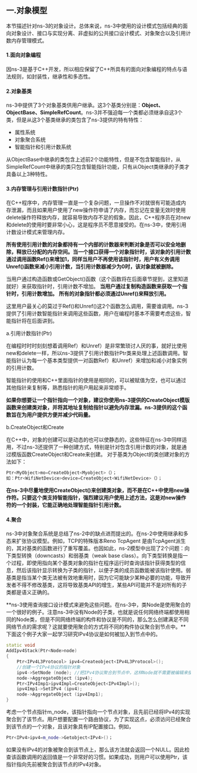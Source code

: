 ## 一.对象模型

本节描述针对ns-3的对象设计。总体来说，ns-3中使用的设计模式包括经典的面向对象设计、接口与实现分离、非虚拟的公共接口设计模式、对象聚合以及引用计数内存管理模式。

#### 1.面向对象编程

​	因ns-3是基于C++开发，所以相应保留了C++所具有的面向对象编程的特点与语法规则，如封装性，继承性和多态性。

#### 2.对象基类

​	ns-3中提供了3个对象基类供用户继承。这3个基类分别是：**Object、ObjectBase、SimpleRefCount**。ns-3并不强迫每一个类都必须继承自这3个类，但是从这3个基类继承的类包含了ns-3提供的特有特性：

- 属性系统
- 对象聚合系统
- 智能指针和引用计数系统

从ObjectBase中继承的类包含上述前2个功能特性，但是不包含智能指针，从SimpleRefCount中继承的类只包含智能指针功能，只有从Object类继承的子类才具备以上3种特性。

#### 3.内存管理与引用计数指针(Ptr)

​	在C++程序中，内存管理一直是一个复杂问题，一旦操作不对就很有可能造成内存泄漏，而且如果用户使用了new操作符申请了内存，而忘记在变量无效时使用delete操作符释放内存，就容易导致内存不足的假象。因此，C++程序员在对new和delete的使用时要非常小心，这是程序员不愿意接受的。在ns-3中，使用引用计数设计模式来管理内存。

​	**所有使用引用计数的对象都持有一个内部的计数器来判断对象是否可以安全地删除，释放已分配的内存空间。当一个接口获得一个对象指针时，该对象的引用计数通过调用函数Ref()来增加1，同样当用户不再使用该指针时，用户有义务调用Unref()函数来减小引用计数，当引用计数器减少为0时，该对象就被删除。**

​	当用户通过构造函数或GetObject()函数（这个函数将在后面章节提到，这里知道就好）来获取指针时，引用计数不增加。
**当用户通过复制构造函数来获取一个指针时，引用计数增加。**
**所有的对象指针都必须通过Unref()来释放引用。**

这里用户最关心的莫过于Ref()和Unref()这2个函数怎么调用，需要谁调用。ns-3提供了引用计数智能指针来调用这些函数，用户在编程时基本不需要考虑这些，智能指针将在后面讲到。

a.引用计数指针(Ptr)

​	在编程时时时刻刻想着调用Ref）和Unref）是非常繁琐讨人厌的事，就好比使用new和delete一样，所以ns-3提供了引用计数指针Ptr类来处理上述函数调用。智能指针认为每一个基本类型提供一对函数Ref）和Unref）来增加和减小对象实例的引用计数。

​	智能指针的使用和C++里面指针的使用是相同的，可以被赋值为空，也可以通过其他指针来复制等，熟悉指针的用户用起来非常顺手。

​	**如果你想要让一个指针指向一个对象，建议你使用ns-3提供的CreateObject模版函数来创建类对象，并将其地址复制给指针以避免内存泄漏。ns-3提供的这个函数旨在为用户提供方便并减少代码量。**

b.CreateObject和Create

在C++中，对象的创建可以是动态的也可以使静态的，这些特征在ns-3中同样适用，不过ns-3还提供了一种创建方式，特别是针对包含引用计数的对象，就是通过模版函数CreateObject和Create来创建。
对于基类为Object的类创建对象的方法如下：

```c++
Ptr<MyObject>mo=CreateObject<Myobject>（）；
如：Ptr<WifiNetDevice>device=CreateObject<WifiNetDevice>（）；
```

**在ns-3中尽量地使用CreateObject()来创建类对象，而不是在C++中使用new操作符。只要这个类支持智能指针，强烈建议用户使用上述方法，这是对new操作符的一个封装，它能正确地处理智能指针引用计数。**



#### 4.聚合

​	ns-3中对象聚合系统是总结了ns-2中的缺点进而提出的。在ns-2中使用继承和多态来扩张协议模型。例如，TCP的特殊版本Reno TcpAgent 是由TcpAgent派生的，其对基类的函数进行了重写覆盖。也因如此，ns-2模型中出现了2个问题：向下类型转换（downcasts）和弱基类（weak base class）。向下类型转换是指一个过程，即使用指向某个基类对象的指针在程序运行时查询该指针获得类型的信息，然后该指针显示转换为子类的指针，以便子类的成员函数能被该指针使用。弱基类是指当某个类无法被有效地重用时，因为它可能缺少某种必要的功能，导致开发者不得不修改基类，这将导致基类API的增生，某些API可能并不是对所有的子类都是语义正确的。

​	**ns-3使用查询接口设计模式来避免这些问题。在ns-3中，类Node是使用聚合的一个很好的例子。注意ns-3中没有Node的子类，也就是说任何网络终端都使用相同的Node类，但是不同网络终端的构件和协议是不同的，那么怎么创建满足不同网络节点的需求呢？这就要使用聚合的方式将不同的构件协议聚合到节点中。**下面这个例子大家一起学习研究IPv4协议是如何被加入到节点中的。

```c++
static void
AddIpv4Stack(Ptr<Node>node)
{
    Ptr<IPv4L3Protocol> ipv4=Createobject<IPv4L3Protocol>(); 
    //创建一个IPv4协议的指针对象
    ipv4->SetNode (node); //把IPv4协议聚合到节点中，这样Node就不需要被编辑来使用户使用指向基类Node的指针来访问IPv4接口；用户可以在程序运行时向节点请求指向该节点IPv4接口的指针。值得注意的是：不能将同一类型的对象聚合到某一Object中，比如试图向一个节点中聚合2个路由协议是不正确的。
    node->AggregateObject (ipv4); 
    Ptr<IPv4Imp1>ipv4Impl=CreateObject<IPv4Impl>(); 
    ipv4Imp1->SetIPv4 (ipv4); 
    node->AggregateObject (ipv4Imp1);
}
```

考虑一个节点指针m_node，该指针指向一个节点对象，且先前已经将IPv4的实现聚合到了该节点。用户想要配置一个路由协议，为了实现这点，必须访问已经聚合到该节点的一个对象，且该对象具有IP配置接口。例如，

```c++
Ptr<IPv4>ipv4=m_node->Getobject<IPv4>()；
```

如果没有IPv4的对象被聚合到该节点上，那么该方法就会返回一个NULL。因此检查该函数调用的返回值是一个非常好的习惯。如果成功，则用户可以使用Ptr，该指针指向先前被聚合到该节点的IPv4对象。